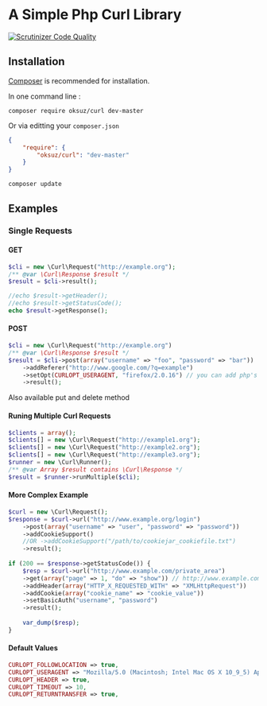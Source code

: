 # A Simple Php Curl Library

[![Scrutinizer Code Quality](https://scrutinizer-ci.com/g/oksuz/curl/badges/quality-score.png?b=master)](https://scrutinizer-ci.com/g/oksuz/curl/?branch=master)

## Installation

[Composer](http://getcomposer.org) is recommended for installation.

In one command line :
```
composer require oksuz/curl dev-master
```

Or via editting your `composer.json`
```json
{
    "require": {
        "oksuz/curl": "dev-master"
    }
}
```

```
composer update
```

## Examples

### Single Requests

#### GET
```php
$cli = new \Curl\Request("http://example.org");
/** @var \Curl\Response $result */
$result = $cli->result();

//echo $result->getHeader();
//echo $result->getStatusCode();
echo $result->getResponse();
```

#### POST

```php
$cli = new \Curl\Request("http://example.org")
/** @var \Curl\Response $result */
$result = $cli->post(array("username" => "foo", "password" => "bar"))
    ->addReferer("http://www.google.com/?q=example")
    ->setOpt(CURLOPT_USERAGENT, "firefox/2.0.16") // you can add php's CURL_CONSTANTS
    ->result();
```

Also available put and delete method

#### Runing Multiple Curl Requests
```php
$clients = array();
$clients[] = new \Curl\Request("http://example1.org");
$clients[] = new \Curl\Request("http://example2.org");
$clients[] = new \Curl\Request("http://example3.org");
$runner = new \Curl\Runner();
/** @var Array $result contains \Curl\Response */
$result = $runner->runMultiple($cli);
``` 

#### More Complex Example

```php
$curl = new \Curl\Request();
$response = $curl->url("http://www.example.org/login")
    ->post(array("username" => "user", "password" => "password"))
    ->addCookieSupport()
    //OR ->addCookieSupport("/path/to/cookiejar_cookiefile.txt")
    ->result();
    
if (200 == $response->getStatusCode()) {
    $resp = $curl->url("http://www.example.com/private_area")
    ->get(array("page" => 1, "do" => "show")) // http://www.example.com/private_area?page=1&do=show
    ->addHeader(array("HTTP_X_REQUESTED_WITH" => "XMLHttpRequest"))
    ->addCookie(array("cookie_name" => "cookie_value"))
    ->setBasicAuth("username", "password")
    ->result();
    
    var_dump($resp);
}

``` 

#### Default Values
```php
CURLOPT_FOLLOWLOCATION => true,
CURLOPT_USERAGENT => "Mozilla/5.0 (Macintosh; Intel Mac OS X 10_9_5) AppleWebKit/537.36 (KHTML, like Gecko) Chrome/38.0.2125.104 Safari/537.36",
CURLOPT_HEADER => true,
CURLOPT_TIMEOUT => 10,
CURLOPT_RETURNTRANSFER => true,
```